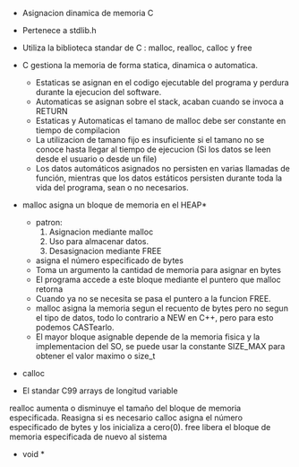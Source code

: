 
* Asignacion dinamica de memoria C
* Pertenece a stdlib.h
* Utiliza la biblioteca standar de C : malloc, realloc, calloc y free
* C gestiona la memoria de forma statica, dinamica o automatica.
	- Estaticas se asignan en el codigo ejecutable del programa y perdura durante la ejecucion del software.
	- Automaticas se asignan sobre el stack, acaban cuando se invoca a RETURN
	- Estaticas y Automaticas el tamano de malloc debe ser constante en tiempo de compilacion
	- La utilizacion de tamano fijo es insuficiente si el tamano no se conoce hasta llegar al tiempo de ejecucion (Si los datos se leen desde el usuario o desde un file)
	- Los datos automáticos asignados no persisten en varias llamadas de función, mientras que los datos estáticos persisten durante toda la vida del programa, sean o no necesarios.

* malloc asigna un bloque de memoria en el HEAP*
	- patron:
		1. Asignacion mediante malloc
		2. Uso para almacenar datos.
		3. Desasignacion mediante FREE
	- asigna el número especificado de bytes
	- Toma un argumento la cantidad de memoria para asignar en bytes
	- El programa accede a este bloque mediante el puntero que malloc retorna
	- Cuando ya no se necesita se pasa el puntero a la funcion FREE.
	- malloc asigna la memoria segun el recuento de bytes pero no segun el tipo de datos, todo lo contrario a NEW en C++, pero para esto podemos CASTearlo.
	- El mayor bloque asignable depende de la memoria fisica y la implementacion del SO, se puede usar la constante SIZE_MAX para obtener el valor maximo o size_t 
	


* calloc

* El standar C99 arrays de longitud variable 


realloc	aumenta o disminuye el tamaño del bloque de memoria especificada. Reasigna si es necesario
calloc	asigna el número especificado de bytes y los inicializa a cero(0).
free	libera el bloque de memoria especificada de nuevo al sistema

* void * 
